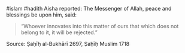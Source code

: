 #islam #hadith 
Aisha reported: The Messenger of Allah, peace and blessings be upon him, said:

> “Whoever innovates into this matter of ours that which does not belong to it, it will be rejected.”

Source: Ṣaḥīḥ al-Bukhārī 2697, Ṣaḥīḥ Muslim 1718